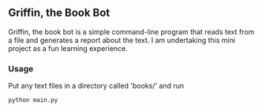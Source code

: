 ## Griffin, the Book Bot

Griffin, the book bot is a simple command-line program that reads text from a
file and generates a report about the text. I am undertaking this mini project
as a fun learning experience.

### Usage

Put any text files in a directory called 'books/' and run
```sh
python main.py
```


